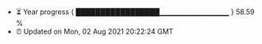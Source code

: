 - ⏳ Year progress { █████████████████▁▁▁▁▁▁▁▁▁▁▁▁▁ } 58.59 %
- ⏰ Updated on Mon, 02 Aug 2021 20:22:24 GMT

